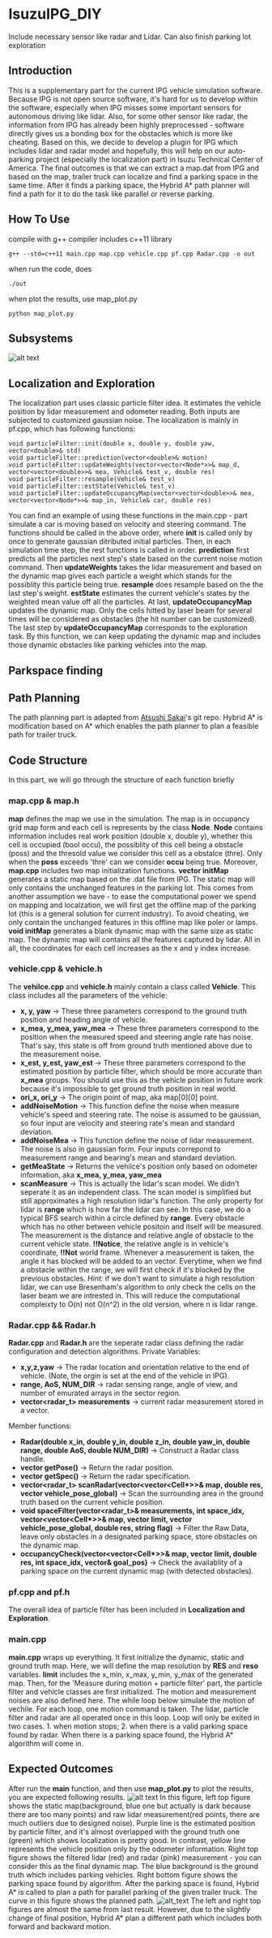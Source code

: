 # IsuzuIPG_DIY
Include necessary sensor like radar and Lidar. Can also finish parking lot exploration

## Introduction
This is a supplementary part for the current IPG vehicle simulation software. Because IPG is not open source software, it's hard for us to develop within the software, especially when IPG misses some important sensors for autonomous driving like lidar. Also, for some other sensor like radar, the information from IPG has already been highly preprocessed - software directly gives us a bonding box for the obstacles which is more like cheating. Based on this, we decide to develop a plugin for IPG which includes lidar and radar model and hopefully, this will help on our auto-parking project (especially the localization part) in Isuzu Technical Center of America.
The final outcomes is that we can extract a map.dat from IPG and based on the map, trailer truck can localize and find a parking space in the same time. After it finds a parking space, the Hybrid A* path planner will find a path for it to do the task like parallel or reverse parking.

## How To Use
compile with g++ compiler includes c++11 library
```
g++ --std=c++11 main.cpp map.cpp vehicle.cpp pf.cpp Radar.cpp -o out
```
when run the code, does
```
./out
```
when plot the results, use map_plot.py
```
python map_plot.py
```

## Subsystems
![alt text](https://github.com/Scarabrine/IsuzuIPG_DIY/blob/master/image/localization.png)

## Localization and Exploration
The localization part uses classic particle filter idea. It estimates the vehicle position by lidar measurement and odometer reading. Both inputs are subjected to customized gaussian noise. The localization is mainly in pf.cpp, which has following functions:
```
void particleFilter::init(double x, double y, double yaw, vector<double>& std)
void particleFilter::prediction(vector<double>& motion)
void particleFilter::updateWeights(vector<vector<Node*>>& map_d, vector<vector<double>>& mea, Vehicle& test_v, double res)
void particleFilter::resample(Vehicle& test_v)
void particleFilter::estState(Vehicle& test_v)
void particleFilter::updateOccupancyMap(vector<vector<double>>& mea, vector<vector<Node*>>& map_in, Vehicle& car, double res)
```
You can find an example of using these functions in the main.cpp - part simulate a car is moving based on velocity and steering command. The functions should be called in the above order, where **init** is called only by once to generate gaussian ditributed initial particles. Then, in each simulation time step, the rest functions is called in order. **prediction** first predicts all the particles next step's state based on the current noise motion command. Then **updateWeights** takes the lidar measurement and based on the dynamic map gives each particle a weight which stands for the possiblity this particle being true. **resample** does resample based on the the last step's weight. **estState** estimates the current vehicle's states by the weighted mean value off all the particles. At last, **updateOccupancyMap** updates the dynamic map. Only the cells hitted by laser beam for several times will be considered as obstacles (the hit number can be customized). 
The last step by **updateOccupancyMap** corresponds to the exploration task. By this function, we can keep updating the dynamic map and includes those dynamic obstacles like parking vehicles into the map.

## Parkspace finding

## Path Planning
The path planning part is adapted from [Atsushi Sakai](https://atsushisakai.github.io/HybridAStarTrailer/)'s git repo. Hybrid A* is modification based on A* which enables the path planner to plan a feasible path for trailer truck.

## Code Structure
In this part, we will go through the structure of each function briefly

### map.cpp & map.h
**map** defines the map we use in the simulation. The map is in occupancy grid map form and each cell is represents by the class **Node**. **Node** contains information includes real work position (double x, double y), whether this cell is occupied (bool occu), the possiblity of this cell being a obstacle (poss) and the thresold value we consider this cell as a obstalce (thre). Only when the **poss** exceeds 'thre' can we consider **occu** being true.
Moreover, **map.cpp** includes two map initialization functions. **vector<double> initMap** generates a static map based on the .dat file from IPG. The static map will only contains the unchanged features in the parking lot. This comes from another assumption we have - to ease the computational power we spend on mapping and localzation, we will first get the offline map of the parking lot (this is a general solution for current industry). To avoid cheating, we only contain the unchanged features in this offline map like poler or lamps. **void initMap** generates a blank dynamic map with the same size as static map. The dynamic map will contains all the features captured by lidar. All in all, the coordinates for each cell increases as the x and y index increase.
  
### vehicle.cpp & vehicle.h
The **vehilce.cpp** and **vehicle.h** mainly contain a class called **Vehicle**. This class includes all the parameters of the vehicle:
* **x, y, yaw** -> These three parameters correspond to the ground truth position and heading angle of vehicle.
* **x_mea, y_mea, yaw_mea** -> These three parameters correspond to the position when the measured speed and steering angle rate has noise. That's say, this state is off from ground truth mentioned above due to the measurement noise.
* **x_est, y_est, yaw_est** -> These three parameters correspond to the estimated position by particle filter, which should be more accurate than **x_mea** groups. You should use this as the vehicle position in future work because it's impossible to get ground truth position in real world.
* **ori_x, ori_y** -> The origin point of map, aka map[0][0] point. 
* **addNoiseMotion** -> This function define the noise when measure vehicle's speed and steering rate. The noise is assumed to be gaussian, so four input are velocity and steering rate's mean and standard deviation.
* **addNoiseMea** -> This function define the noise of lidar measurement. The noise is also in gaussian form. Four inputs correpond to measurement range and bearing's mean and standard deviation.
* **getMeaState** -> Returns the vehilce's position only based on odometer information, aka **x_mea, y_mea, yaw_mea**
* **scanMeasure** -> This is actually the lidar's scan model. We didn't seperate it as an independent class. The scan model is simplified but still approximates a high resolution lidar's function. The only property for lidar is **range** which is how far the lidar can see. In this case, we do a typical BFS search within a circle defined by **range**. Every obstacle which has no other between vehicle positoin and itself will be measured. The measurement is the distance and relative angle of obstacle to the current vehicle state. **!!Notice**, the relative angle is in vehicle's coordinate, **!!Not** world frame. Whenever a measurement is taken, the angle it has blocked will be added to an vector. Everytime, when we find a obstacle within the range, we will first check if it's blocked by the previous obstacles. *Hint:* if we don't want to simulate a high resolution lidar, we can use Bresenham's algorithm to only check the cells on the laser beam we are intrested in. This will reduce the computational compleixty to O(n) not O(n^2) in the old version, where n is lidar range.

### Radar.cpp && Radar.h
**Radar.cpp** and **Radar.h** are the seperate radar class defining the radar configuration and detection algorithms. 
Private Variables:
* **x,y,z,yaw** -> The radar location and orientation relative to the end of vehicle. (Note, the orgin is set at the end of the vehicle in IPG).
* **range, AoS, NUM_DIR** -> radar sensing range, angle of view, and number of emurated arrays in the sector region.
* **vector<radar_t> measurements** -> current radar measurement stored in a vector.

Member functions:
* **Radar(double x_in, double y_in, double z_in, double yaw_in, double range, double AoS, double NUM_DIR)** -> Construct a Radar class handle.
* **vector<double> getPose()** -> Return the radar position.
* **vector<double> getSpec()** -> Return the radar specification.
* __vector<radar_t> scanRadar(vector<vector<Cell*>>& map, double res, vector<double> vehicle_pose_global)__ -> Scan the surrounding area in the ground truth based on the current vehicle position.
* __void spaceFilter(vector<radar_t>& measurements, int space_idx, vector<vector<Cell*>>& map, vector<double> limit, vector<double> vehicle_pose_global, double res, string flag)__ -> Filter the Raw Data, leave only obstacles in a designated parking space, store obstacles on the dynamic map.
* __occupancyCheck(vector<vector<Cell*>>& map, vector<double> limit, double res, int space_idx, vector<double>& goal_pos)__ -> Check the availablity of a parking space on the current dynamic map (with detected obstacles).
  

### pf.cpp and pf.h
The overall idea of particle filter has been included in **Localization and Exploration**.

### main.cpp
**main.cpp** wraps up everything. It first initialize the dynamic, static and ground truth map. Here, we will define the map resolution by **RES** and **reso** variables. **limit** includes the x_min, x_max, y_min, y_max of the generated map. Then, for the 'Measure during motion + particle filter' part, the particle filter and vehicle classes are first initialized. The motion and measurement noises are also defined here. The while loop below simulate the motion of vechile. For each loop, one motion command is taken. The lidar, particle filter and radar are all operated once in this loop. Loop will only be exited in two cases. 1. when motion stops; 2. when there is a valid parking space found by radar. When there is a parking space found, the Hybrid A* algorithm will come in. 

## Expected Outcomes
After run the **main** function, and then use **map_plot.py** to plot the results, you are expected following results.
![alt text](https://github.com/Scarabrine/IsuzuIPG_DIY/blob/master/image/result1.png)
In this figure, left top figure shows the static map(background, blue one but actually is dark because there are too many points) and raw lidar measurement(red points, there are much outliers due to designed noise). Purple line is the estimated position by particle filter, and it's almost overlapped with the ground truth one (green) which shows localization is pretty good. In contrast, yellow line represents the vehicle position only by the odometer information. 
Right top figure shows the filtered lidar (red) and radar (pink) measurement - you can consider this as the final dynamic map. The blue background is the ground truth which includes parking vehicles.
Right bottom figure shows the parking space found by algorithm. After the parking space is found, Hybrid A* is called to plan a path for parallel parking of the given trailer truck. The curve in this figure shows the planned path.
![alt_text](https://github.com/Scarabrine/IsuzuIPG_DIY/blob/master/image/result2.png)
The left and right top figures are almost the same from last result. However, due to the slightly change of final position, Hybrid A* plan a different path which includes both forward and backward motion.

